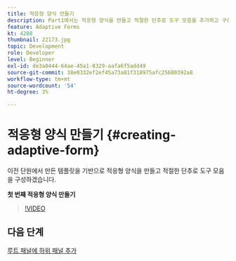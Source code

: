 ```yaml
---
title: 적응형 양식 만들기
description: Part1에서는 적응형 양식을 만들고 적절한 단추로 도구 모음을 추가하고 구성합니다.
feature: Adaptive Forms
kt: 4208
thumbnail: 22173.jpg
topic: Development
role: Developer
level: Beginner
exl-id: de3a0444-64ae-45a1-8329-aafa6f5add49
source-git-commit: 38e0332ef2ef45a73a81f318975afc25600392a8
workflow-type: tm+mt
source-wordcount: '54'
ht-degree: 3%

---
```


# 적응형 양식 만들기 {#creating-adaptive-form}

이전 단원에서 만든 템플릿을 기반으로 적응형 양식을 만들고 적절한 단추로 도구 모음을 구성하겠습니다.

**첫 번째 적응형 양식 만들기**

>[!VIDEO](https://video.tv.adobe.com/v/22173?quality=12&learn=on)

## 다음 단계

[루트 패널에 하위 패널 추가](./configuring-root-panel-and-adding-child-panels.md)
